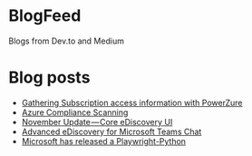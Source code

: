 # BlogFeed
Blogs from Dev.to and Medium

# Blog posts
<!-- BLOG-POST-LIST:START -->
- [Gathering Subscription access information with PowerZure](https://dev.to/cheahengsoon/gathering-subscription-access-information-with-powerzure-2poc)
- [Azure Compliance Scanning](https://dev.to/cheahengsoon/azure-compliance-scanning-16ne)
- [November Update — Core eDiscovery UI](https://engsooncheah.medium.com/november-update-core-ediscovery-ui-8922594fdbef?source=rss-18b0bdc43bc0------2)
- [Advanced eDiscovery for Microsoft Teams Chat](https://engsooncheah.medium.com/advanced-ediscovery-for-microsoft-teams-chat-e1af09e52bf4?source=rss-18b0bdc43bc0------2)
- [Microsoft has released a Playwright-Python](https://dev.to/cheahengsoon/microsoft-has-released-a-playwright-python-1bg7)
<!-- BLOG-POST-LIST:END -->

